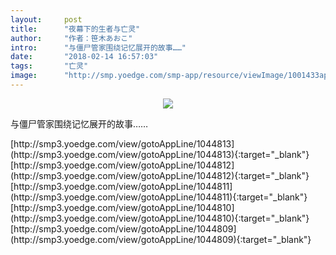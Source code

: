 ```yaml
---
layout:     post
title:      "夜幕下的生者与亡灵"
author:     "作者：笹木あおこ"
intro:      "与僵尸管家围绕记忆展开的故事……"
date:       "2018-02-14 16:57:03"
tags:       "亡灵"
image:      "http://smp.yoedge.com/smp-app/resource/viewImage/1001433appline.png"
---
```

<div style="text-align: center">
<p><img src="http://smp.yoedge.com/smp-app/resource/viewImage/1001433appline.png"/></p>
</div>
<p class="post-meta">
<span>与僵尸管家围绕记忆展开的故事……</span>
</p>
[http://smp3.yoedge.com/view/gotoAppLine/1044813](http://smp3.yoedge.com/view/gotoAppLine/1044813){:target="_blank"}
[http://smp3.yoedge.com/view/gotoAppLine/1044812](http://smp3.yoedge.com/view/gotoAppLine/1044812){:target="_blank"}
[http://smp3.yoedge.com/view/gotoAppLine/1044811](http://smp3.yoedge.com/view/gotoAppLine/1044811){:target="_blank"}
[http://smp3.yoedge.com/view/gotoAppLine/1044810](http://smp3.yoedge.com/view/gotoAppLine/1044810){:target="_blank"}
[http://smp3.yoedge.com/view/gotoAppLine/1044809](http://smp3.yoedge.com/view/gotoAppLine/1044809){:target="_blank"}


